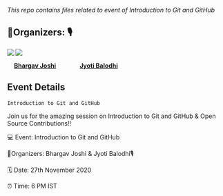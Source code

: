 *This repo contains files related to event of Introduction to Git and GitHub*

## 🤝Organizers: 🎙

<div>

<img src="https://badges.pufler.dev/contributors/bhargav-joshi/LearnFree/?size=150&padding=5&bots=true" align="left">  
<img src="https://badges.pufler.dev/contributors/jyotibalodhi/jyotibalodhi.github.io/?size=150&padding=5&bots=true">

&nbsp; &nbsp; <a href="https://www.linkedin.com/in/capturingeye/"><b>Bhargav Joshi</b></a> &nbsp; &nbsp; &nbsp;  &nbsp; &nbsp;  &nbsp; &nbsp;<a href="https://www.linkedin.com/in/jyoti-balodhi-88740414b"><b>Jyoti Balodhi</b> </a>

## Event Details 

```Introduction to Git and GitHub```

Join us for the amazing session on  Introduction to Git and GitHub & Open Source Contributions!!
 
💻 Event:  Introduction to Git and GitHub

🤝Organizers: Bhargav Joshi & Jyoti Balodhi🎙

🗓️ Date: 27th November 2020 

⏰ Time: 6 PM IST
